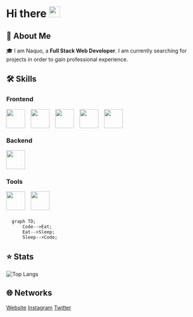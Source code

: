 # Hi there <img src="https://media.giphy.com/media/hvRJCLFzcasrR4ia7z/giphy.gif" width="29px" height="29px">

## 🚀 About Me

🎓 I am Naquo, a **Full Stack Web Developer**. I am currently searching for projects in order to gain professional experience.

## 🛠️ Skills

### Frontend

<div style="display:flex;
gap:15px;" >
  <img  src="https://cdn.jsdelivr.net/gh/devicons/devicon/icons/html5/html5-original.svg" width="50px" />
  <img  src="https://cdn.jsdelivr.net/gh/devicons/devicon/icons/css3/css3-plain-wordmark.svg" width="50px" />
  <img  src="https://cdn.jsdelivr.net/gh/devicons/devicon/icons/sass/sass-original.svg" width="50px" />
  <img  src="https://cdn.jsdelivr.net/gh/devicons/devicon/icons/javascript/javascript-original.svg" width="50px" />
  <img  src="https://cdn.jsdelivr.net/gh/devicons/devicon/icons/react/react-original.svg" width="50px" />
</div>

### Backend

<div style="display:flex;
gap:15px;" >
  <img src="https://cdn.jsdelivr.net/gh/devicons/devicon/icons/django/django-plain-wordmark.svg" width="50px" />
</div>

### Tools

<div style="display:flex;
gap:15px;" >
  <img src="https://cdn.jsdelivr.net/gh/devicons/devicon/icons/git/git-original.svg" width="50px" />
  <img src="https://cdn.jsdelivr.net/gh/devicons/devicon/icons/vscode/vscode-original.svg" width="50px" />
</div>

###

```mermaid
  graph TD;
      Code-->Eat;
      Eat-->Sleep;
      Sleep-->Code;
```

## ⭐ Stats

![Top Langs](https://github-readme-stats.vercel.app/api/top-langs/?username=naquodev&hide_progress=true)

## 🌐 Networks
<a href="https://naquodev.com" >Website</a>
<a href="https://www.instagram.com/naquodev" >Instagram</a>
<a href="https://twitter.com/naquodev" >Twitter</a>
